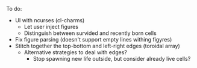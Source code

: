 To do:

* UI with ncurses (cl-charms)
  * Let user inject figures
  * Distinguish between survided and recently born cells
* Fix figure parsing (doesn't support empty lines withing figyres)
* Stitch together the top-bottom and left-right edges (toroidal array)
  * Alternative strategies to deal with edges?
    * Stop spawning new life outside, but consider already live cells?
